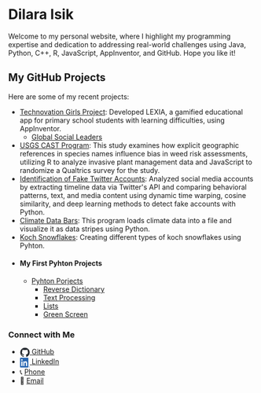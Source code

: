 # Dilara Isik

Welcome to my personal website, where I highlight my programming expertise and dedication to addressing real-world challenges using Java, Python, C++, R, JavaScript, AppInventor, and GitHub. 
Hope you like it!

## My GitHub Projects

Here are some of my recent projects:

- [Technovation Girls Project](https://github.com/di-lo/Technovation_Girls_Project): Developed LEXIA, a gamified educational app for primary school students with learning difficulties, using AppInventor.
  - [Global Social Leaders](https://github.com/di-lo/Global_Social_Leaders)
- [USGS CAST Program](https://github.com/di-lo/USGS-CAST-Program): 
This study examines how explicit geographic references in species names influence bias in weed risk assessments, utilizing R to analyze invasive plant management data and JavaScript to randomize a Qualtrics survey for the study.
- [Identification of Fake Twitter Accounts](https://github.com/di-lo/identification_of_fake_twitter_accounts): 
Analyzed social media accounts by extracting timeline data via Twitter's API and comparing behavioral patterns, text, and media content using dynamic time warping, cosine similarity, and deep learning methods to detect fake accounts with Python.
- [Climate Data Bars](https://github.com/di-lo/image-data-bars): This program loads climate data into a file and visualize it as data stripes using Python.
- [Koch Snowflakes](https://github.com/di-lo/koch-snowflakes): Creating different types of koch snowflakes using Pyhton.
- #### My First Pyhton Projects
  - [Pyhton Porjects](https://github.com/di-lo/py-portfolio)
    - [Reverse Dictionary](https://github.com/di-lo/reverse_dictionary)
    - [Text Processing](https://github.com/di-lo/text_processing)
    - [Lists](https://github.com/di-lo/lists_project)
    - [Green Screen](https://github.com/di-lo/image)

### Connect with Me

<ul>
  <li>
    <a href="https://github.com/di-lo">
      <img src="images/github-mark.png" alt="GitHub" style="width: 20px; height: 20px; vertical-align: middle;">
    </a>
    <a href="https://github.com/di-lo" title="Visit my GitHub profile">GitHub</a>
  </li>
  <li>
    <a href="https://www.linkedin.com/in/dilara-isik/">
      <img src="images/LI-In-Bug.png" alt="LinkedIn" style="width: 20px; height: 20px; vertical-align: middle;">
    </a>
    <a href="https://www.linkedin.com/in/dilara-isik/" title="Visit my LinkedIn profile">LinkedIn</a>
  </li>
  <li>
    📞 <a href="tel:+16154912792" title="Call Me">Phone</a>
  </li>
  <li>
    📧 <a href="mailto:dilara.isik@vanderbilt.edu" title="Send Me an Email">Email</a>
  </li>
</ul>



